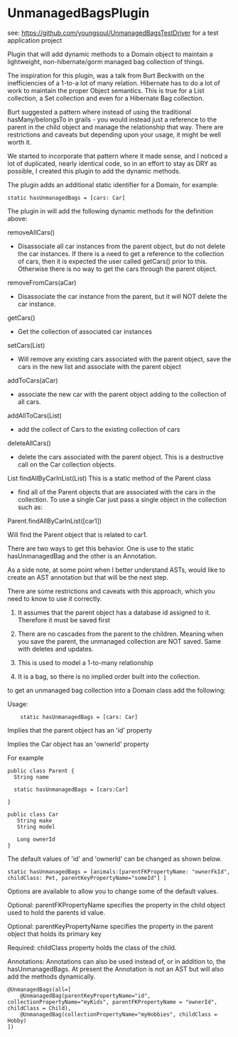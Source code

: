 UnmanagedBagsPlugin
===================

see:  https://github.com/youngsoul/UnmanagedBagsTestDriver  for a test application project

Plugin that will add dynamic methods to a Domain object to maintain a lightweight, non-hibernate/gorm managed
bag collection of things.

The inspiration for this plugin, was a talk from Burt Beckwith on the inefficiencies of a 1-to-a lot of many
relation.  Hibernate has to do a lot of work to maintain the proper Object semantics.  This is true for a List
collection, a Set collection and even for a Hibernate Bag collection.

Burt suggested a pattern where instead of using the traditional hasMany/belongsTo in grails - you would instead
just a reference to the parent in the child object and manage the relationship that way.  There are restrictions
and caveats but depending upon your usage, it might be well worth it.

We started to incorporate that pattern where it made sense, and I noticed a lot of duplicated, nearly identical code,
so in an effort to stay as DRY as possible, I created this plugin to add the dynamic methods.

The plugin adds an additional static identifier for a Domain, for example:

    static hasUnmanagedBags = [cars: Car]

The plugin in will add the following dynamic methods for the definition above:

removeAllCars()

* Disassociate all car instances from the parent object, but do not delete the car instances.  If there is a need
to get a reference to the collection of cars, then it is expected the user called getCars() prior to this.  Otherwise
there is no way to get the cars through the parent object.

removeFromCars(aCar)

* Disassociate the car instance from the parent, but it will NOT delete the car instance.

getCars()

* Get the collection of associated car instances


setCars(List<Car>)

* Will remove any existing cars associated with the parent object, save the cars in the new list and associate with the parent object

addToCars(aCar)

* associate the new car with the parent object adding to the collection of all cars.

addAllToCars(List<Car>)

* add the collect of Cars to the existing collection of cars

deleteAllCars()

* delete the cars associated with the parent object.  This is a destructive call on the Car collection objects.

List<Parent> findAllByCarInList(List<Car>)    This is a static method of the Parent class

* find all of the Parent objects that are associated with the cars in the collection.  To use a single Car just
pass a single object in the collection such as:

Parent.findAllByCarInList([car1])

Will find the Parent object that is related to car1.


There are two ways to get this behavior.  One is use to the static hasUnmanagedBag and the other is an Annotation.

As a side note, at some point when I better understand ASTs, would like to create an AST annotation but that will be
the next step.

There are some restrictions and caveats with this approach, which you need to know to use it correctly.

1) It assumes that the parent object has a database id assigned to it.  Therefore it must be saved first

2) There are no cascades from the parent to the children.  Meaning when you save the parent, the unmanaged collection are NOT saved.  Same with deletes and updates.

3) This is used to model a 1-to-many relationship

4) It is a bag, so there is no implied order built into the collection.

to get an unmanaged bag collection into a Domain class add the following:

Usage:

```
    static hasUnmanagedBags = [cars: Car]
```

Implies that the parent object has an 'id' property


Implies the Car object has an 'ownerId' property


For example

```
public class Parent {
  String name

  static hasUnmanagedBags = [cars:Car]

}

public class Car
   String make
   String model

   Long ownerId
}
```

The default values of 'id' and 'ownerId' can be changed as shown below.


    static hasUnmanagedBags = [animals:[parentFKPropertyName: "ownerFkId", childClass: Pet, parentKeyPropertyName="someId"] ]


Options are available to allow you to change some of the default values.

Optional: parentFKPropertyName specifies the property in the child object used to hold the parents id value.

Optional: parentKeyPropertyName specifies the property in the parent object that holds its primary key

Required: childClass property holds the class of the child.


Annotations:
Annotations can also be used instead of, or in addition to, the hasUnmanagedBags.  At present the Annotation is not
an AST but will also add the methods dynamically.

    @UnmanagedBags(all=[
        @UnmanagedBag(parentKeyPropertyName="id", collectionPropertyName="myKids", parentFKPropertyName = "ownerId", childClass = Child),
        @UnmanagedBag(collectionPropertyName="myHobbies", childClass = Hobby)
    ])



